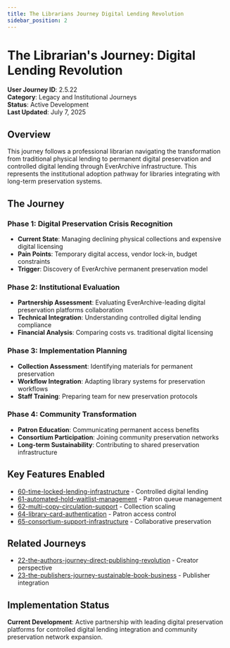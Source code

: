 ```yaml
---
title: The Librarians Journey Digital Lending Revolution
sidebar_position: 2
---
```


# The Librarian's Journey: Digital Lending Revolution

**User Journey ID**: 2.5.22  
**Category**: Legacy and Institutional Journeys  
**Status**: Active Development  
**Last Updated**: July 7, 2025

## Overview

This journey follows a professional librarian navigating the transformation from traditional physical lending to permanent digital preservation and controlled digital lending through EverArchive infrastructure. This represents the institutional adoption pathway for libraries integrating with long-term preservation systems.

## The Journey

### Phase 1: Digital Preservation Crisis Recognition
- **Current State**: Managing declining physical collections and expensive digital licensing
- **Pain Points**: Temporary digital access, vendor lock-in, budget constraints
- **Trigger**: Discovery of EverArchive permanent preservation model

### Phase 2: Institutional Evaluation
- **Partnership Assessment**: Evaluating EverArchive-leading digital preservation platforms collaboration
- **Technical Integration**: Understanding controlled digital lending compliance
- **Financial Analysis**: Comparing costs vs. traditional digital licensing

### Phase 3: Implementation Planning
- **Collection Assessment**: Identifying materials for permanent preservation
- **Workflow Integration**: Adapting library systems for preservation workflows
- **Staff Training**: Preparing team for new preservation protocols

### Phase 4: Community Transformation
- **Patron Education**: Communicating permanent access benefits
- **Consortium Participation**: Joining community preservation networks
- **Long-term Sustainability**: Contributing to shared preservation infrastructure

## Key Features Enabled

- [60-time-locked-lending-infrastructure](60-time-locked-lending-infrastructure) - Controlled digital lending
- [61-automated-hold-waitlist-management](61-automated-hold-waitlist-management) - Patron queue management
- [62-multi-copy-circulation-support](62-multi-copy-circulation-support) - Collection scaling
- [64-library-card-authentication](64-library-card-authentication) - Patron access control
- [65-consortium-support-infrastructure](65-consortium-support-infrastructure) - Collaborative preservation

## Related Journeys

- [22-the-authors-journey-direct-publishing-revolution](22-the-authors-journey-direct-publishing-revolution) - Creator perspective
- [23-the-publishers-journey-sustainable-book-business](23-the-publishers-journey-sustainable-book-business) - Publisher integration

## Implementation Status

**Current Development**: Active partnership with leading digital preservation platforms for controlled digital lending integration and community preservation network expansion.
